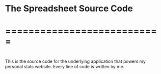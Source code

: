 # The Spreadsheet Source Code
# ===========================
#
This is the source code for the underlying application that powers my personal stats website. Every line of code is written by me.